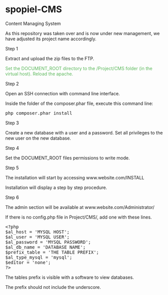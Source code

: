 # spopiel-CMS
Content Managing System

As this repository was taken over and is now under new management, we have adjusted its project name accordingly.

<p>Step 1</p>

<p>Extract and upload the zip files to the FTP.</p>

<p><span style="color:#5cb85c">Set the DOCUMENT_ROOT directory to the /Project/CMS folder (in the virtual host). Reload the apache.</span></p>

<p>Step 2</p>

<p>Open an SSH connection with command line interface.</p>

<p>Inside the folder of the composer.phar file, execute this command line:</p>

<pre><span style="color:null">php composer.phar install</span></pre>

<p>Step 3</p>

<p>Create a new database with a user and a password. Set all privileges to the new user on the new database.</p>

<p>Step 4</p>

<p>Set the DOCUMENT_ROOT files permissions to write mode.</p>

<p>Step 5</p>

<p>The installation will start by accessing www.website.com/INSTALL</p>

<p>Installation will display a step by step procedure.</p>

<p>Step 6</p>

<p>The admin section will be available at www.website.com/Administrator/</p>

<p>If there is no config.php file in Project/CMS/, add one with these lines.</p>

<pre>&lt;?php
$al_host = 'MYSQL HOST';
$al_user = 'MYSQL USER';
$al_password = 'MYSQL PASSWORD';
$al_db_name = 'DATABASE NAME';
$prefix_table = 'THE TABLE PREFIX';
$al_type_mysql = 'mysql';
$editor = 'none';
?&gt;</pre>

<p>The tables prefix is visible with a software to view databases.</p>

<p>The prefix should not include the underscore.</p>
